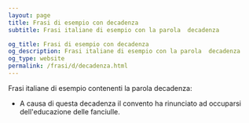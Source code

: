 ```yaml
---
layout: page
title: Frasi di esempio con decadenza 
subtitle: Frasi italiane di esempio con la parola  decadenza

og_title: Frasi di esempio con decadenza 
og_description: Frasi italiane di esempio con la parola  decadenza
og_type: website
permalink: /frasi/d/decadenza.html
---
```


Frasi italiane di esempio contenenti la parola decadenza:


- A causa di questa decadenza il convento ha rinunciato ad occuparsi dell'educazione delle fanciulle.

